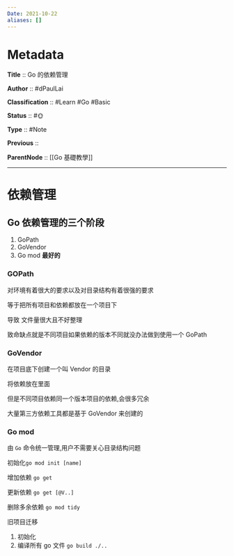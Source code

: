 ```yaml
---
Date: 2021-10-22
aliases: []
---
```


# Metadata

**Title** 	  :: Go 的依赖管理

**Author** :: #dPaulLai 

**Classification** :: #Learn #Go #Basic 

**Status**  :: #🌞 

**Type** 	:: #Note 

**Previous** :: 

**ParentNode** :: [[Go 基礎教學]]

---

# 依赖管理

## Go 依赖管理的三个阶段

1. GoPath
2. GoVendor
3. Go mod **最好的**

### GOPath

对环境有着很大的要求以及对目录结构有着很强的要求

等于把所有项目和依赖都放在一个项目下

导致 文件量很大且不好整理

致命缺点就是不同项目如果依赖的版本不同就没办法做到使用一个 GoPath

### GoVendor

在项目底下创建一个叫 Vendor 的目录

将依赖放在里面

但是不同项目依赖同一个版本项目的依赖,会很多冗余

大量第三方依赖工具都是基于 GoVendor 来创建的

### Go mod

由 `Go` 命令统一管理,用户不需要关心目录结构问题

初始化`go mod init [name]`

增加依赖 `go get `

更新依赖 `go get [@V..]`

删除多余依赖 `go mod tidy`

旧项目迁移

1. 初始化
2. 编译所有 go 文件 `go build ./..`
